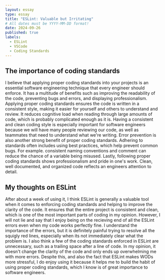 ```yaml
---
layout: essay
type: essay
title: "ESLint: Valuable but Irritating"
# All dates must be YYYY-MM-DD format!
date: 2024-09-26
published: true
labels:
  - ESLint
  - VSCode
  - Coding Standards
---
```


## The importance of coding standards

I believe that applying proper coding standards into your projects is an essential software engineering technique that every engineer should enforce. It has a multitude of benefits such as improving the readability of the code, preventing bugs and errors, and displaying professionalism. Applying proper coding standards ensures the code is written in a consistent style, making it easier for yourself and others to understand and review. It reduces cognitive load when reading through large amounts of code, which is probably complicated enough as it is. Having a consistent and clean coding style is especially important for software engineers because we will have many people reviewing our code, as well as teammates that need to understand what we're writing. Error prevention is also another strong benefit of proper coding standards. Adhering to standards often includes using best practices, which help prevent common bugs. For example. consistent naming conventions and comment can reduce the chance of a variable being misused. Lastly, following proper coding standards shows professionalism and pride in one's work. Clean, well documented, and organized code reflects an engineers attention to detail.

## My thoughts on ESLint

After about a week of using it, I think ESLint is generally a valuable tool when it comes to enforcing coding standards and helping to improve the clarity of the code. It ensures that the entire project is consistent and clean, which is one of the most important parts of coding in my opinion. However, I will not lie and say that I enjoy being on the recieving end of all the ESLint errors even when my code works perfectly fine. I understand the importance of the errors, but it is definitely painful trying to resolve all the squigly red lines, especially when its not immediately clear what the problem is. I also think a few of the coding standards enforced in ESLint are unnecessary, such as a trailing space after a line of code. In my opinion, it doesn't change the clarity of the code and only ends up overwhelming me with more errors. Despite this, and also the fact that ESLint makes WODs more stressful, I do enjoy using it because it helps me to build the habit of using proper coding standards, which I know is of great importance to software engineers.
